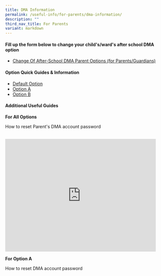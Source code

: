 ```yaml
---
title: DMA Information
permalink: /useful-info/for-parents/dma-information/
description: ""
third_nav_title: For Parents
variant: markdown
---
```

<h4> <strong>Fill up the form below to change your child's/ward's after school DMA option</strong></h4>

*   [Change Of After-School DMA Parent Options (for Parents/Guardians)](https://form.gov.sg/6143ec0c70054d0012da2b0f)

<h4><strong>Option Quick Guides &amp; Information</strong></h4>

* [Default Option](/files/PLD/DMA%20Resources%20for%20Parents/DMA_Parent_Guide___Default_Option.pdf)
* [Option A](/files/PLD/DMA%20Resources%20for%20Parents/DMA_Parent_Guide___Option_A___compressed.pdf)
* [Option B](/files/PLD/DMA%20Resources%20for%20Parents/DMA_Parent_Guide___Option_B___compressed.pdf)

<h4><strong>Additional Useful Guides</strong></h4>

<b>For All Options</b>

How to reset Parent's DMA account password

<br><iframe allowfullscreen="" frameborder="0" src="https://www.youtube.com/embed/IUc-x-_wUdU?wmode=transparent" height="360" width="480"></iframe><br>

<b>For Option A</b>

How to reset DMA account password
